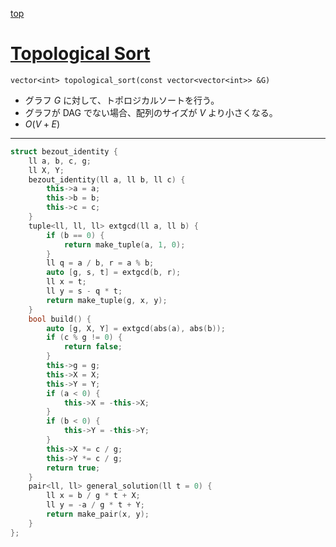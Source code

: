 [top](../README.md)

# [Topological Sort](./toposort.cpp)

`vector<int> topological_sort(const vector<vector<int>> &G)`
- グラフ $G$ に対して、トポロジカルソートを行う。
- グラフが DAG でない場合、配列のサイズが $V$ より小さくなる。
- $O(V + E)$

---

```cpp
struct bezout_identity {
    ll a, b, c, g;
    ll X, Y;
    bezout_identity(ll a, ll b, ll c) {
        this->a = a;
        this->b = b;
        this->c = c;
    }
    tuple<ll, ll, ll> extgcd(ll a, ll b) {
        if (b == 0) {
            return make_tuple(a, 1, 0);
        }
        ll q = a / b, r = a % b;
        auto [g, s, t] = extgcd(b, r);
        ll x = t;
        ll y = s - q * t;
        return make_tuple(g, x, y);
    }
    bool build() {
        auto [g, X, Y] = extgcd(abs(a), abs(b));
        if (c % g != 0) {
            return false;
        }
        this->g = g;
        this->X = X;
        this->Y = Y;
        if (a < 0) {
            this->X = -this->X;
        }
        if (b < 0) {
            this->Y = -this->Y;
        }
        this->X *= c / g;
        this->Y *= c / g;
        return true;
    }
    pair<ll, ll> general_solution(ll t = 0) {
        ll x = b / g * t + X;
        ll y = -a / g * t + Y;
        return make_pair(x, y);
    }
};

```